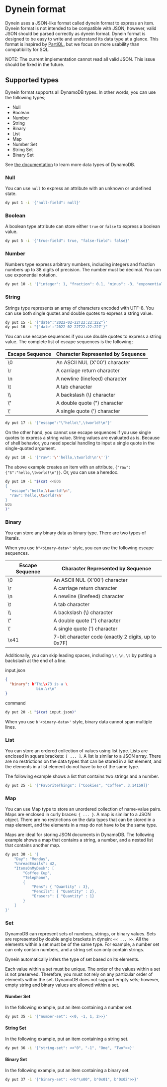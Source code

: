 # Dynein format

Dynein uses a JSON-like format called dynein format to express an item.
Dynein format is not intended to be compatible with JSON; however, valid JSON should be parsed correctly as dynein format.
Dynein format is designed to be easy to write and understand its data type at a glance.
This format is inspired by [PartiQL](https://docs.aws.amazon.com/amazondynamodb/latest/developerguide/ql-reference.data-types.html), but we focus on more usability than compatibility for SQL.

NOTE: The current implementation cannot read all valid JSON. This issue should be fixed in the future.

## Supported types

Dynein format supports all DynamoDB types. In other words, you can use the following types;

* Null
* Boolean
* Number
* String
* Binary
* List
* Map
* Number Set
* String Set
* Binary Set

See [the documentation](https://docs.aws.amazon.com/amazondynamodb/latest/developerguide/HowItWorks.NamingRulesDataTypes.html) to learn more data types of DynamoDB.

### Null

You can use `null` to express an attribute with an unknown or undefined state.

```bash
dy put 1 -i '{"null-field": null}'
```

### Boolean

A boolean type attribute can store either `true` or `false` to express a boolean value.

```bash
dy put 5 -i '{"true-field": true, "false-field": false}'
```

### Number

Numbers type express arbitrary numbers, including integers and fraction numbers up to 38 digits of precision.
The number must be decimal. You can use exponential notation.

```bash
dy put 10 -i '{"integer": 1, "fraction": 0.1, "minus": -3, "exponential": -1.23e-3}'
```

### String

Strings type represents an array of characters encoded with UTF-8.
You can use both single quotes and double quotes to express a string value.

```bash
dy put 15 -i '{"date":"2022-02-22T22:22:22Z"}'
dy put 16 -i "{'date':'2022-02-22T22:22:22Z'}"
```

You can use escape sequences if you use double quotes to express a string value.
The complete list of escape sequences is the following;

| Escape Sequence | Character Represented by Sequence |
|-----------------|-----------------------------------|
|       \0        | An ASCII NUL (X'00') character    |
|       \r        | A carriage return character       |
|       \n        | A newline (linefeed) character    |
|       \t        | A tab character                   |
|       \\\\      | A backslash (\\) character        |
|       \\\"      | A double quote (") character      |
|       \\\'      | A single quote (') character      |

```bash
dy put 17 -i '{"escape":"\"hello\",\tworld!\n"}'
```

On the other hand, you cannot use escape sequences if you use single quotes to express a string value.
String values are evaluated as is.
Because of shell behavior, you need special handling to input a single quote in the single-quoted argument.

```bash
dy put 18 -i '{"raw":'\''hello,\tworld!\n'\''}'
```

The above example creates an item with an attribute, `{"raw":{"S":"hello,\tworld!\n"}}`.
Or, you can use a heredoc.

```bash
dy put 19 -i "$(cat <<EOS
{
  "escape":"hello,\tworld!\n",
  "raw":'hello,\tworld!\n'
}
EOS
)"
```

### Binary
You can store any binary data as binary type. There are two types of literals.

When you use `b"<binary-data>"` style, you can use the following escape sequences.

| Escape Sequence | Character Represented by Sequence                    |
|-----------------|------------------------------------------------------|
| \0              | An ASCII NUL (X'00') character                       |
| \r              | A carriage return character                          |
| \n              | A newline (linefeed) character                       |
| \t              | A tab character                                      |
| \\\\            | A backslash (\\) character                           |
| \\\"            | A double quote (") character                         |
| \\\'            | A single quote (') character                         |
| \x41            | 7-bit character code (exactly 2 digits, up to 0x7F)  |

Additionally, you can skip leading spaces, including `\r`, `\n`, `\t` by putting a backslash at the end of a line.

input.json
```json
{
  "binary": b"Thi\x73 is a \
              bin.\r\n"
}
```

command
```bash
dy put 20 -i "$(cat input.json)"
```

When you use `b'<binary-data>'` style, binary data cannot span multiple lines.

### List
You can store an ordered collection of values using list type. Lists are enclosed in square brackets: `[ ... ]`.
A list is similar to a JSON array. There are no restrictions on the data types that can be stored in a list element, and the elements in a list element do not have to be of the same type.

The following example shows a list that contains two strings and a number.

```bash
dy put 25 -i '{"FavoriteThings": ["Cookies", "Coffee", 3.14159]}'
```

### Map
You can use Map type to store an unordered collection of name-value pairs.
Maps are enclosed in curly braces: `{ ... }`.
A map is similar to a JSON object.
There are no restrictions on the data types that can be stored in a map element,
and the elements in a map do not have to be the same type.

Maps are ideal for storing JSON documents in DynamoDB.
The following example shows a map that contains a string, a number, and a nested list that contains another map.

```bash
dy put 30 -i '{
    "Day": "Monday",
    "UnreadEmails": 42,
    "ItemsOnMyDesk": [
        "Coffee Cup",
        "Telephone",
        {
            "Pens": { "Quantity" : 3},
            "Pencils": { "Quantity" : 2},
            "Erasers": { "Quantity" : 1}
        }
    ]
}'
```

### Set
DynamoDB can represent sets of numbers, strings, or binary values.
Sets are represented by double angle brackets in dynein: `<< ... >>`.
All the elements within a set must be of the same type.
For example, a number set can only contain numbers, and a string set can only contain strings.

Dynein automatically infers the type of set based on its elements.

Each value within a set must be unique.
The order of the values within a set is not preserved.
Therefore, you must not rely on any particular order of elements within the set.
DynamoDB does not support empty sets; however, empty string and binary values are allowed within a set.

#### Number Set
In the following example, put an item containing a number set.

```bash
dy put 35 -i '{"number-set": <<0, -1, 1, 2>>}'
```

#### String Set
In the following example, put an item containing a string set.

```bash
dy put 36 -i '{"string-set": <<"0", "-1", "One", "Two">>}'
```

#### Binary Set
In the following example, put an item containing a binary set.

```bash
dy put 37 -i '{"binary-set": <<b"\x00", b"0x01", b"0x02">>}'
```
